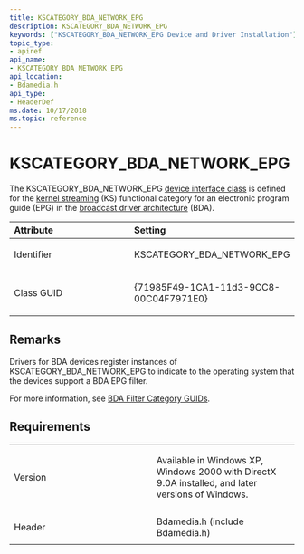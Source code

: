 ```yaml
---
title: KSCATEGORY_BDA_NETWORK_EPG
description: KSCATEGORY_BDA_NETWORK_EPG
keywords: ["KSCATEGORY_BDA_NETWORK_EPG Device and Driver Installation"]
topic_type:
- apiref
api_name:
- KSCATEGORY_BDA_NETWORK_EPG
api_location:
- Bdamedia.h
api_type:
- HeaderDef
ms.date: 10/17/2018
ms.topic: reference
---
```


# KSCATEGORY_BDA_NETWORK_EPG


The KSCATEGORY_BDA_NETWORK_EPG [device interface class](./overview-of-device-interface-classes.md) is defined for the [kernel streaming](../stream/streaming-minidrivers2.md) (KS) functional category for an electronic program guide (EPG) in the [broadcast driver architecture](/windows-hardware/drivers/ddi/_stream/index) (BDA).

<table>
<colgroup>
<col width="50%" />
<col width="50%" />
</colgroup>
<thead>
<tr class="header">
<th align="left">Attribute</th>
<th align="left">Setting</th>
</tr>
</thead>
<tbody>
<tr class="odd">
<td align="left"><p>Identifier</p></td>
<td align="left"><p>KSCATEGORY_BDA_NETWORK_EPG</p></td>
</tr>
<tr class="even">
<td align="left"><p>Class GUID</p></td>
<td align="left"><p>{71985F49-1CA1-11d3-9CC8-00C04F7971E0}</p></td>
</tr>
</tbody>
</table>

 

## Remarks

Drivers for BDA devices register instances of KSCATEGORY_BDA_NETWORK_EPG to indicate to the operating system that the devices support a BDA EPG filter.

For more information, see [BDA Filter Category GUIDs](../stream/bda-filter-category-guids.md).

## Requirements

<table>
<colgroup>
<col width="50%" />
<col width="50%" />
</colgroup>
<tbody>
<tr class="odd">
<td align="left"><p>Version</p></td>
<td align="left"><p>Available in Windows XP, Windows 2000 with DirectX 9.0A installed, and later versions of Windows.</p></td>
</tr>
<tr class="even">
<td align="left"><p>Header</p></td>
<td align="left">Bdamedia.h (include Bdamedia.h)</td>
</tr>
</tbody>
</table>

 

